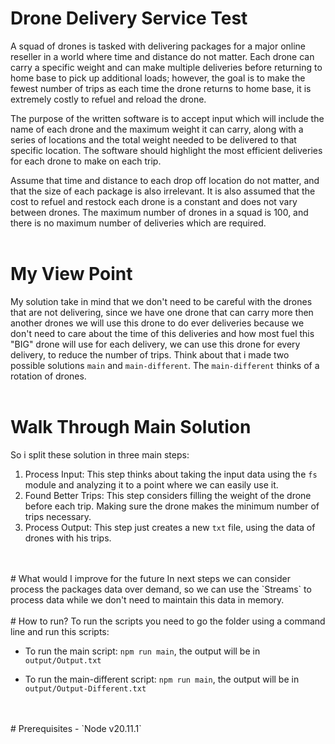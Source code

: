 # Drone Delivery Service Test
A squad of drones is tasked with delivering packages for a major online reseller in a world
where time and distance do not matter. Each drone can carry a specific weight and can make
multiple deliveries before returning to home base to pick up additional loads; however, the goal
is to make the fewest number of trips as each time the drone returns to home base, it is
extremely costly to refuel and reload the drone.

The purpose of the written software is to accept input which will include the name of each
drone and the maximum weight it can carry, along with a series of locations and the total weight
needed to be delivered to that specific location. The software should highlight the most efficient
deliveries for each drone to make on each trip.

Assume that time and distance to each drop off location do not matter, and that the size of
each package is also irrelevant. It is also assumed that the cost to refuel and restock each
drone is a constant and does not vary between drones. The maximum number of drones in a
squad is 100, and there is no maximum number of deliveries which are required.
<br>
<br>
# My View Point
My solution take in mind that we don't need to be careful with the drones that are not delivering, since we have one drone that can carry more then another drones we will use this drone to do ever deliveries because we don't need to care about the time of this deliveries and how most fuel this "BIG" drone will use for each delivery, we can use this drone for every delivery, to reduce the number of trips.
Think about that i made two possible solutions `main` and `main-different`. 
The `main-different` thinks of a rotation of drones.
<br>
<br>
# Walk Through Main Solution
So i split these solution in three main steps:
 1. Process Input: This step thinks about taking the input data using the `fs` module and analyzing it to a point where we can easily use it.
 2. Found Better Trips: This step considers filling the weight of the drone before each trip. Making sure the drone makes the minimum number of trips necessary.
 3. Process Output: This step just creates a new `txt` file, using the data of drones with his trips. 
<br>
<br>
# What would I improve for the future
In next steps we can consider process the packages data over demand, so we can use the `Streams` to process data while we don't need to maintain this data in memory.
<br>
<br>
# How to run?
To run the scripts you need to go the folder using a command line and run this scripts:

- To run the main script:
`npm run main`, the output will be in `output/Output.txt`

- To run the main-different script:
`npm run main`, the output will be in `output/Output-Different.txt`
<br>
<br>
# Prerequisites
 - `Node v20.11.1`